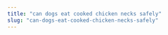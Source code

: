 ```yaml
---
title: "can dogs eat cooked chicken necks safely"
slug: "can-dogs-eat-cooked-chicken-necks-safely"
---
```


